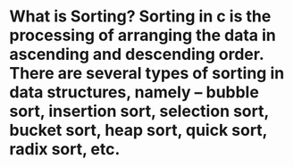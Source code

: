 # What is Sorting? Sorting in c is the processing of arranging the data in ascending and descending order. There are several types of sorting in data structures, namely – bubble sort, insertion sort, selection sort, bucket sort, heap sort, quick sort, radix sort, etc.
